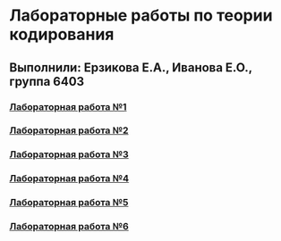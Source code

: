 # Лабораторные работы по теории кодирования
## Выполнили: Ерзикова Е.А., Иванова Е.О., группа 6403
### [Лабораторная работа №1](lr_tk_1.py)
### [Лабораторная работа №2](LR_2_TK.ipynb)
### [Лабораторная работа №3](lr_tk_3.ipynb)
### [Лабораторная работа №4](lr_tk_4.ipynb)
### [Лабораторная работа №5](lr_tk_5.ipynb)
### [Лабораторная работа №6](lr_tk_6.ipynb)

